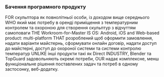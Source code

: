 ### Бачення програмного продукту

FOR скульптора як повнолітньої особи, із доходом вище середнього WHO який має потребу в оренді приміщення з температурним контролем та охороною для 
створення скульптур з відчуттям самоповаги THE Workroom-for-Master IS OS: Android, iOS and Web-based product: multi-platform THAT розроблений щоб 
оформити замовлення, надати варіанти майстернь, сформувати онлайн договір, надати доступ до майстерні, доступ до охороної системи та системи контролю 
температур UNLIKE інші продукти такі як Direct INDUSTRY, Blender та TopGuard задовольняють окремі потреби, OUR надає комплексне, менш функціональне
рішення поставлених задач та потреб в одному застосонку, веб-додатку. 
